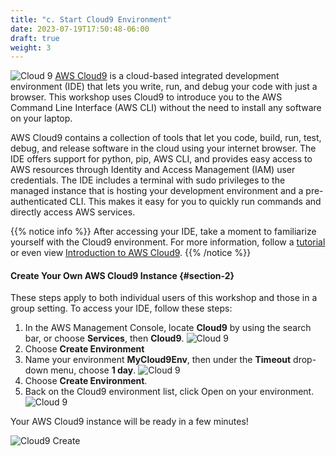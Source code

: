 ```yaml
---
title: "c. Start Cloud9 Environment"
date: 2023-07-19T17:50:48-06:00
draft: true
weight: 3
---
```



![Cloud 9](/images/cloud9.png)
[AWS Cloud9](https://aws.amazon.com/cloud9/) is a cloud-based integrated development environment (IDE) that lets you write, run, and debug your code with just a browser. This workshop uses Cloud9 to introduce you to the AWS Command Line Interface (AWS CLI) without the need to install any software on your laptop.

AWS Cloud9 contains a collection of tools that let you code, build, run, test, debug, and release software in the cloud using your internet browser. The IDE offers support for python, pip, AWS CLI, and provides easy access to AWS resources through Identity and Access Management (IAM) user credentials. The IDE includes a terminal with sudo privileges to the managed instance that is hosting your development environment and a pre-authenticated CLI. This makes it easy for you to quickly run commands and directly access AWS services.

{{% notice info %}}
After accessing your IDE, take a moment to familiarize yourself with the Cloud9 environment. For more information, follow a [tutorial](https://docs.aws.amazon.com/cloud9/latest/user-guide/tutorial.html#tutorial-tour-ide) or even view [Introduction to AWS Cloud9](https://www.youtube.com/watch?v=JDHZOGMMkj8).
{{% /notice %}}

#### Create Your Own AWS Cloud9 Instance {#section-2}

These steps apply to both individual users of this workshop and those in a group setting. To access your IDE, follow these steps:

1. In the AWS Management Console, locate **Cloud9** by using the search bar, or choose **Services**, then **Cloud9**.
![Cloud 9](/images/cloud9-find.png)
2. Choose **Create Environment**
3. Name your environment **MyCloud9Env**, then under the **Timeout** drop-down menu, choose **1 day**.
![Cloud 9](/images/cloud9-settings.png)
4. Choose **Create Environment**.
5. Back on the Cloud9 environment list, click Open on your environment.
![Cloud 9](/images/cloud9-creating.png)

Your AWS Cloud9 instance will be ready in a few minutes!

![Cloud9 Create](/images/cloud9-create.png)
